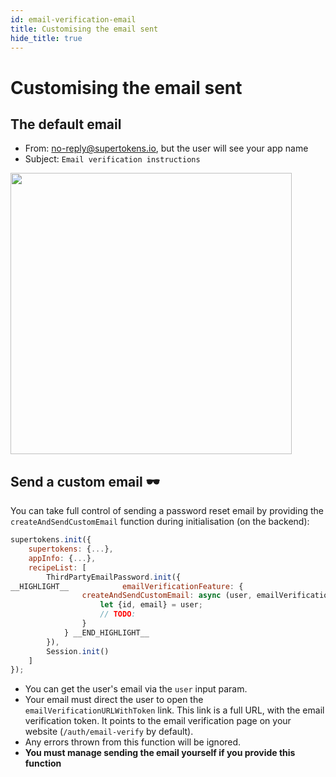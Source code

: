 ```yaml
---
id: email-verification-email
title: Customising the email sent
hide_title: true
---
```


# Customising the email sent

## The default email
- From: no-reply@supertokens.io, but the user will see your app name
- Subject: `Email verification instructions`

<img style="margin-left: 0px" width="450px" src="/docs/static/assets/emailpassword/email-verify-email.png" />

## Send a custom email 🕶️

You can take full control of sending a password reset email by providing the `createAndSendCustomEmail` function during initialisation (on the backend):

<!--DOCUSAURUS_CODE_TABS-->
<!--NodeJS-->
```js
supertokens.init({
    supertokens: {...},
    appInfo: {...},
    recipeList: [
        ThirdPartyEmailPassword.init({
__HIGHLIGHT__            emailVerificationFeature: {
                createAndSendCustomEmail: async (user, emailVerificationURLWithToken) => {
                    let {id, email} = user;
                    // TODO:
                }
            } __END_HIGHLIGHT__
        }),
        Session.init()
    ]
});
```
<!--END_DOCUSAURUS_CODE_TABS-->

- You can get the user's email via the `user` input param.
- Your email must direct the user to open the `emailVerificationURLWithToken` link. This link is a full URL, with the email verification token. It points to the email verification page on your website (`/auth/email-verify` by default).
- Any errors thrown from this function will be ignored.
- **You must manage sending the email yourself if you provide this function**